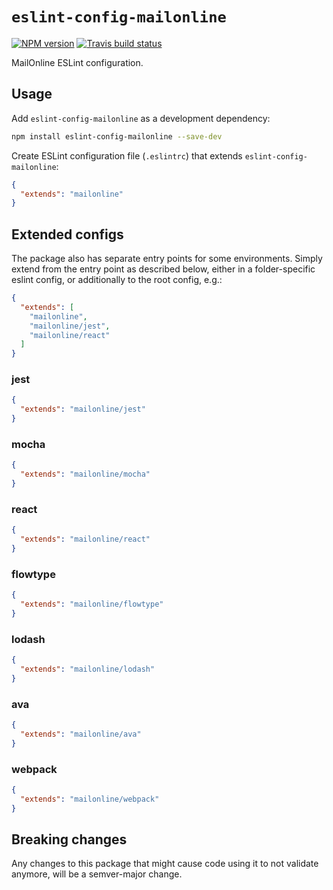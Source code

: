 # `eslint-config-mailonline`

[![NPM version](http://img.shields.io/npm/v/eslint-config-mailonline.svg?style=flat-square)](https://www.npmjs.org/package/eslint-config-mailonline)
[![Travis build status](http://img.shields.io/travis/MailOnline/eslint-config-mailonline/master.svg?style=flat-square)](https://travis-ci.org/MailOnline/eslint-config-mailonline)

MailOnline ESLint configuration.

## Usage

Add `eslint-config-mailonline` as a development dependency:

```bash
npm install eslint-config-mailonline --save-dev
```

Create ESLint configuration file (`.eslintrc`) that extends `eslint-config-mailonline`:

```json
{
  "extends": "mailonline"
}
```

## Extended configs

The package also has separate entry points for some environments. Simply extend from the entry point as described below,
either in a folder-specific eslint config, or additionally to the root config, e.g.:

```json
{
  "extends": [
    "mailonline",
    "mailonline/jest",
    "mailonline/react"
  ]
}
```

### jest

```json
{
  "extends": "mailonline/jest"
}
```

### mocha

```json
{
  "extends": "mailonline/mocha"
}
```

### react

```json
{
  "extends": "mailonline/react"
}
```

### flowtype

```json
{
  "extends": "mailonline/flowtype"
}
```

### lodash

```json
{
  "extends": "mailonline/lodash"
}
```

### ava

```json
{
  "extends": "mailonline/ava"
}
```

### webpack

```json
{
  "extends": "mailonline/webpack"
}
```

## Breaking changes

Any changes to this package that might cause code using it to not validate anymore, will be a semver-major change.
